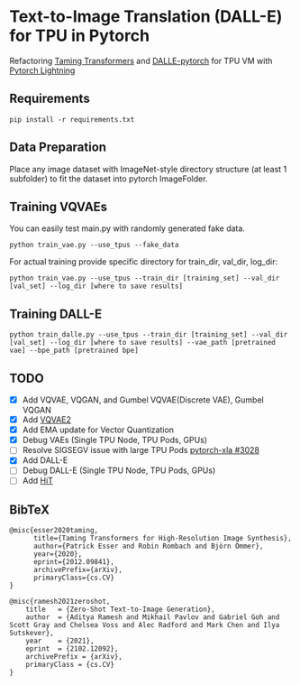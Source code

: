 # Text-to-Image Translation (DALL-E) for TPU in Pytorch

Refactoring 
[Taming Transformers](https://github.com/CompVis/taming-transformers) and [DALLE-pytorch](https://github.com/lucidrains/DALLE-pytorch)
for TPU VM with [Pytorch Lightning](https://github.com/PyTorchLightning/pytorch-lightning)

## Requirements

```
pip install -r requirements.txt
```

## Data Preparation

Place any image dataset with ImageNet-style directory structure (at least 1 subfolder) to fit the dataset into pytorch ImageFolder.

## Training VQVAEs
You can easily test main.py with randomly generated fake data.
```
python train_vae.py --use_tpus --fake_data
```

For actual training provide specific directory for train_dir, val_dir, log_dir:

```
python train_vae.py --use_tpus --train_dir [training_set] --val_dir [val_set] --log_dir [where to save results]
```

## Training DALL-E
```
python train_dalle.py --use_tpus --train_dir [training_set] --val_dir [val_set] --log_dir [where to save results] --vae_path [pretrained vae] --bpe_path [pretrained bpe]
```

## TODO
- [x] Add VQVAE, VQGAN, and Gumbel VQVAE(Discrete VAE), Gumbel VQGAN
- [x] Add [VQVAE2](https://arxiv.org/abs/1906.00446)
- [x] Add EMA update for Vector Quantization
- [x] Debug VAEs (Single TPU Node, TPU Pods, GPUs)
- [ ] Resolve SIGSEGV issue with large TPU Pods [pytorch-xla #3028](https://github.com/pytorch/xla/issues/3028)
- [x] Add DALL-E
- [ ] Debug DALL-E (Single TPU Node, TPU Pods, GPUs)
- [ ] Add [HiT](https://arxiv.org/abs/2106.07631)

## BibTeX

```
@misc{esser2020taming,
      title={Taming Transformers for High-Resolution Image Synthesis}, 
      author={Patrick Esser and Robin Rombach and Björn Ommer},
      year={2020},
      eprint={2012.09841},
      archivePrefix={arXiv},
      primaryClass={cs.CV}
}
```
```
@misc{ramesh2021zeroshot,
    title   = {Zero-Shot Text-to-Image Generation}, 
    author  = {Aditya Ramesh and Mikhail Pavlov and Gabriel Goh and Scott Gray and Chelsea Voss and Alec Radford and Mark Chen and Ilya Sutskever},
    year    = {2021},
    eprint  = {2102.12092},
    archivePrefix = {arXiv},
    primaryClass = {cs.CV}
}
```


